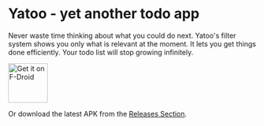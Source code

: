 # Yatoo - yet another todo app

Never waste time thinking about what you could do next. Yatoo's filter system shows you only what is relevant at the moment. It lets you get things done efficiently. Your todo list will stop growing infinitely.

[<img src="https://fdroid.gitlab.io/artwork/badge/get-it-on.png"
     alt="Get it on F-Droid"
     height="80">](https://f-droid.org/packages/com.paultirk.yatoo/)

Or download the latest APK from the [Releases Section](https://github.com/powerpaul17/yatoo/releases/latest).
